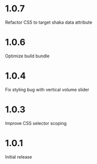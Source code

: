 # 1.0.7

Refactor CSS to target shaka data attribute

# 1.0.6

Optimize build bundle

# 1.0.4

Fix styling bug with vertical volume slider

# 1.0.3

Improve CSS selector scoping

# 1.0.1

Initial release
